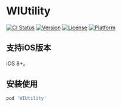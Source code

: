 # WIUtility

[![CI Status](https://img.shields.io/travis/zyp/WIUtility.svg?style=flat)](https://travis-ci.org/zyp/WIUtility)
[![Version](https://img.shields.io/cocoapods/v/WIUtility.svg?style=flat)](https://cocoapods.org/pods/WIUtility)
[![License](https://img.shields.io/cocoapods/l/WIUtility.svg?style=flat)](https://cocoapods.org/pods/WIUtility)
[![Platform](https://img.shields.io/cocoapods/p/WIUtility.svg?style=flat)](https://cocoapods.org/pods/WIUtility)

## 支持iOS版本

iOS 8+。

## 安装使用

```ruby
pod 'WIUtility'
```
